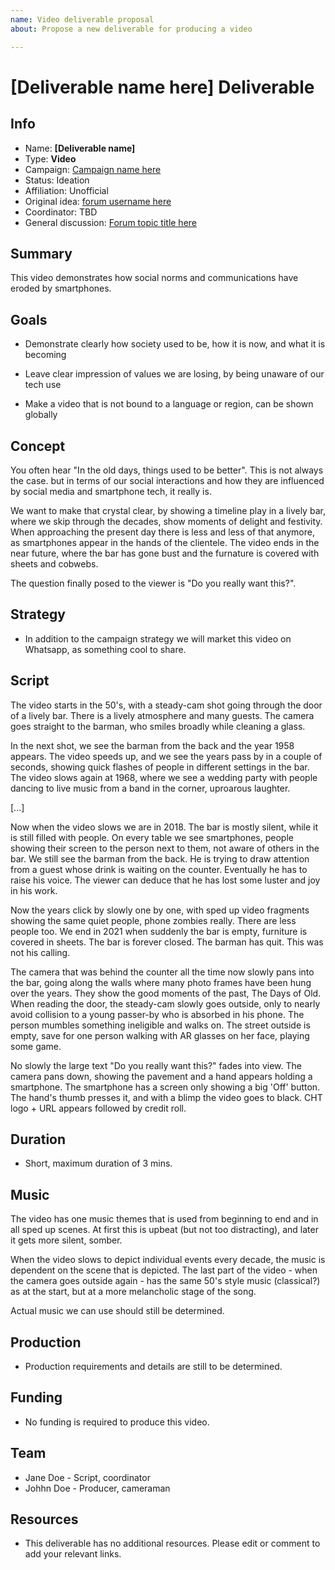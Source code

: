 ```yaml
---
name: Video deliverable proposal
about: Propose a new deliverable for producing a video

---
```


# [Deliverable name here] Deliverable

<!-- Please fill in the information below each header according to the instructions.

       - Do NOT remove section headers. Instead add the placeholder text if the section is not needed.
       - You can leave the comments. They can be helpful when editing the issue later on.
       - Replace brackets with appropriate information (unless part of a link), leaving formatting intact.
       - The non-comments texts below provide examples, unless they are placeholder text

    Note: You will not be wasting your time documenting all this. The information in this issue
          should be copied to the Deliverable README.md after your feedback is incorporated.
-->

## Info 

<!-- Provide short name, which is actual title that is used when publishing. Also add the link to community forum topic that is used for general discussion.

The deliverable type is , in this case, 'Video'. For other deliverables this can be anything, such as Website, Image, Blog, Press Release, Meetup, Advert, etc.

Valid values for 'Status' are: Ideation, Preparing, Launched, Finished
Valid values for 'Affiliation' are: Official, Unofficial
Original idea: Link to forum user that first came up with campaign idea
Coordinator: Link to forum user responsible for coordinating tasks for this campaign, or 'TBD'
-->

- Name: **[Deliverable name]**
- Type: **Video**
- Campaign: [Campaign name here](url-to-campaign-readme)
- Status: Ideation
- Affiliation: Unofficial
- Original idea: [forum username here](link-to-user-profile-summary)
- Coordinator: TBD
- General discussion: [Forum topic title here](forum-topic-url)

## Summary 

<!-- Clear and concise explanation in 1-3 lines of text. -->

This video demonstrates how social norms and communications have eroded by smartphones.

## Goals

<!-- Bullet list of the intended effects of the deliverable, separated by empty lines. -->

- Demonstrate clearly how society used to be, how it is now, and what it is becoming

- Leave clear impression of values we are losing, by being unaware of our tech use

- Make a video that is not bound to a language or region, can be shown globally

## Concept

<!-- Describe the concept, the moral, underlying ideas of the video (one or more paragraphs of text) -->

You often hear "In the old days, things used to be better". This is not always the case. but in terms of our social interactions and how they are influenced by social media and smartphone tech, it really is.

We want to make that crystal clear, by showing a timeline play in a lively bar, where we skip through the decades, show moments of delight and festivity. When approaching the present day there is less and less of that anymore, as smartphones appear in the hands of the clientele. The video ends in the near future, where the bar has gone bust and the furnature is covered with sheets and cobwebs.

The question finally posed to the viewer is "Do you really want this?".

## Strategy

<!--Additional strategy requirements to what is outlined in the campaign. Use this placeholder text if this section is not needed:

- This deliverable does not require additional strategy. Please refer to [campaign strategy](url-to-campaign-readme#strategy).
 -->

- In addition to the campaign strategy we will market this video on Whatsapp, as something cool to share.

## Script

<!-- Summary of the script of the video (multiple paragraphs, providing details). Update/refine the script as it evolves, incorporating feedback. The sample text below shows how detailed this should get. -->

The video starts in the 50's, with a steady-cam shot going through the door of a lively bar. There is a lively atmosphere and many guests. The camera goes straight to the barman, who smiles broadly while cleaning a glass.

In the next shot, we see the barman from the back and the year 1958 appears. The video speeds up, and we see the years pass by in a couple of seconds, showing quick flashes of people in different settings in the bar. The video slows again at 1968, where we see a wedding party with people dancing to live music from a band in the corner, uproarous laughter.

[...]

Now when the video slows we are in 2018. The bar is mostly silent, while it is still filled with people. On every table we see smartphones, people showing their screen to the person next to them, not aware of others in the bar. We still see the barman from the back. He is trying to draw attention from a guest whose drink is waiting on the counter. Eventually he has to raise his voice. The viewer can deduce that he has lost some luster and joy in his work.

Now the years click by slowly one by one, with sped up video fragments showing the same quiet people, phone zombies really. There are less people too. We end in 2021 when suddenly the bar is empty, furniture is covered in sheets. The bar is forever closed. The barman has quit. This was not his calling.

The camera that was behind the counter all the time now slowly pans into the bar, going along the walls where many photo frames have been hung over the years. They show the good moments of the past, The Days of Old. When reading the door, the steady-cam slowly goes outside, only to nearly avoid collision to a young passer-by who is absorbed in his phone. The person mumbles something ineligible and walks on. The street outside is empty, save for one person walking with AR glasses on her face, playing some game.

No slowly the large text "Do you really want this?" fades into view. The camera pans down, showing the pavement and a hand appears holding a smartphone. The smartphone has a screen only showing a big 'Off' button. The hand's thumb presses it, and with a blimp the video goes to black. CHT logo + URL appears followed by credit roll.

## Duration

<!-- Indicator on how long the video should be (one or more bullets) -->

- Short, maximum duration of 3 mins.

## Music

<!-- Plan for the music that is likely to be used in the video. -->

The video has one music themes that is used from beginning to end and in all sped up scenes. At first this is upbeat (but not too distracting), and later it gets more silent, somber.

When the video slows to depict individual events every decade, the music is dependent on the scene that is depicted. The last part of the video - when the camera goes outside again - has the same 50's style music (classical?) as at the start, but at a more melancholic stage of the song.

Actual music we can use should still be determined.

## Production

<!-- Summary of high-level plan on how to produce the video. A detailed plan should be added in separate documents and linked from here. If this is not known at time of proposal, keep the placeholder text. -->

- Production requirements and details are still to be determined.

## Funding

<!-- (optional) Financial requirements, required budget, ways to obtain funds (keep it short, couple of paragraphs, some bullets). If necessary link to separate detailed funding document. Use the placeholder text if no funding is required. -->

- No funding is required to produce this video. 

## Team

<!-- Bullet list of all people involved and their role/tasks (and who will appear on the eventual 'credit roll', if there is one) -->

- Jane Doe - Script, coordinator
- Johhn Doe - Producer, cameraman

## Resources

<!-- (optional) Links to relevant folders, files and external information, or leave the placeholder text. -->

- This deliverable has no additional resources. Please edit or comment to add your relevant links.
